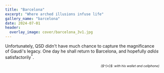 ```yaml
---
title: "Barcelona"
excerpt: "Where arched illusions infuse life"
gallery_name: "barcelona"
date: 2024-07-01
header:
  overlay_image: cover/barcelona_3v1.jpg
---
```

Unfortunately, QSD didn't have much chance to capture the magnificance of Gaudi's legacy. One day he shall return to Barcelona, and hopefully *adiós* satisfactorily$^{*}$.

<p class="color_light_grey_light_opacity" style="font-size: 75%; text-align: right;font-style: italic;">($^{*}$: with his wallet and cellphone)</p>